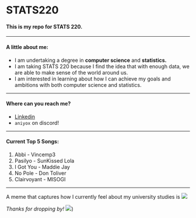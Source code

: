 # STATS220
#### This is my repo for STATS 220. 

---
#### A little about me:

- I am undertaking a degree in **computer science** and **statistics.** 
- I am taking STATS 220 because I find the idea that with enough data, we are able to make sense of the world around us.
- I am interested in learning about how I can achieve my goals and ambitions with both computer science and statistics.


---
#### Where can you reach me?
 
 - [Linkedin](https://www.linkedin.com/in/john-vergara-3b9921285/)
 - `aniyox` on discord!


--- 

#### Current Top 5 Songs:

1. Abbi - Vincemp3
2. Pasilyo - SunKissed Lola
3. I Got You - Maddie Jay
4. No Pole - Don Toliver
5. Clairvoyant - MISOGI

---

A meme that captures how I currently feel about my university studies is ![](https://media1.tenor.com/m/epOYAgU1gKkAAAAd/girl-crying.gif)

*Thanks for dropping by!*
![](https://media1.tenor.com/m/9wQObEwsuY8AAAAC/chiikawa-cute.gif))
